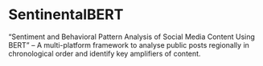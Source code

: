 # SentinentalBERT
“Sentiment and Behavioral Pattern Analysis of Social Media Content Using BERT” – A multi-platform framework to analyse public posts regionally in chronological order and identify key amplifiers of content.
